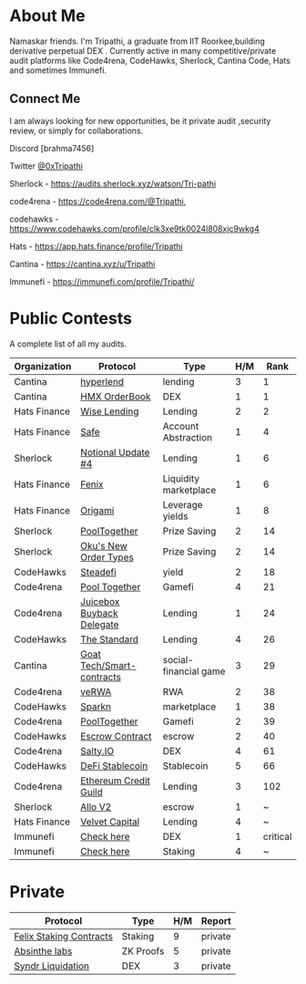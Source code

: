 # About Me

Namaskar friends. I'm Tripathi, a graduate from IIT Roorkee,building derivative perpetual DEX . Currently active in many competitive/private audit platforms like Code4rena, CodeHawks, Sherlock, Cantina Code,  Hats and sometimes Immunefi.

## Connect Me

I am always looking for new opportunities, be it private audit ,security review, or simply for collaborations. 

Discord [brahma7456]

Twitter  [@0xTripathi](https://twitter.com/0xTripathi)

Sherlock - https://audits.sherlock.xyz/watson/Tri-pathi 

code4rena - https://code4rena.com/@Tripathi, 

codehawks - https://www.codehawks.com/profile/clk3xe9tk0024l808xjc9wkg4 

Hats - https://app.hats.finance/profile/Tripathi 

Cantina - https://cantina.xyz/u/Tripathi

Immunefi - https://immunefi.com/profile/Tripathi/

# Public Contests

A complete list of all my audits. 

| Organization | Protocol | Type | H/M | Rank |
| - | - | - | - | - |
| Cantina | [hyperlend](https://cantina.xyz/competitions/cd180bb3-5d7d-46ed-8b99-d905e54a9d0b/leaderboard) | lending | 3 | 1 |
| Cantina | [HMX OrderBook](https://cantina.xyz/competitions/68d65682-ed04-48aa-969d-09a335de3748/leaderboard) | DEX | 1 | 1 |
| Hats Finance | [Wise Lending](https://app.hats.finance/audit-competitions/wise-lending-0xa2ca45d6e249641e595d50d1d9c69c9e3cd22573/leaderboard) | Lending | 2 | 2 |
| Hats Finance | [Safe](https://app.hats.finance/audit-competitions/safe-0x2909fdefd24a1ced675cb1444918fa766d76bdac/rewards) | Account Abstraction | 1 | 4 |
| Sherlock | [Notional Update #4](https://audits.sherlock.xyz/contests/119) | Lending | 1 | 6 |
| Hats Finance | [Fenix](https://app.hats.finance/audit-competitions/fenix-0x9d7765a7ebd5b6322a30797a44a5428531970d3d/leaderboard) | Liquidity marketplace | 1 | 6 |
| Hats Finance | [Origami](https://app.hats.finance/audit-competitions/origami-0x998f1b716a5022be026ca6b919c0ddf45ca31abd/leaderboard) | Leverage yields | 1 | 8 |
| Sherlock | [PoolTogether](https://audits.sherlock.xyz/contests/225) | Prize Saving | 2 | 14 |
| Sherlock | [Oku's New Order Types](https://audits.sherlock.xyz/contests/641) | Prize Saving | 2 | 14 |
| CodeHawks | [Steadefi](https://www.codehawks.com/contests/clo38mm260001la08daw5cbuf) | yield | 2 | 18 |
| Code4rena | [Pool Together](https://code4rena.com/audits/2024-03-pooltogether#top) | Gamefi | 4 | 21 |
| Code4rena | [Juicebox Buyback Delegate](https://code4rena.com/audits/2023-05-juicebox-buyback-delegate) | Lending | 1 | 24 |
| CodeHawks | [The Standard](https://www.codehawks.com/contests/clql6lvyu0001mnje1xpqcuvl) | Lending | 4 | 26 |
| Cantina | [Goat Tech/Smart-contracts](https://cantina.xyz/competitions/f214cf86-cc80-40c0-a70b-e9bb25d7ac80/leaderboard) | social-financial game | 3 | 29 |
| Code4rena | [veRWA](https://code4rena.com/audits/2023-08-verwa) | RWA | 2 | 38 |
| CodeHawks | [Sparkn](https://www.codehawks.com/contests/cllcnja1h0001lc08z7w0orxx) | marketplace | 1 | 38 |
| Code4rena | [PoolTogether](https://code4rena.com/audits/2023-07-pooltogether) | Gamefi | 2 | 39 |
| CodeHawks | [Escrow Contract](https://www.codehawks.com/contests/cljyfxlc40003jq082s0wemya) | escrow | 2 | 40 |
| Code4rena | [Salty.IO](https://code4rena.com/audits/2024-01-saltyio#top) | DEX | 4 | 61 |
| CodeHawks | [DeFi Stablecoin](https://www.codehawks.com/contests/cljx3b9390009liqwuedkn0m0) | Stablecoin | 5 | 66 |
| Code4rena | [Ethereum Credit Guild](https://code4rena.com/audits/2023-12-ethereum-credit-guild#top) | Lending | 3 | 102 |
| Sherlock | [Allo V2](https://audits.sherlock.xyz/contests/109) | escrow | 1 | ~ |
| Hats Finance | [Velvet Capital](https://app.hats.finance/audit-competitions/velvet-capital-0x0bb0c08fd9eeaf190064f4c66f11d18182961f77/rewards) | Lending | 4 | ~ |
| Immunefi | [Check here](https://immunefi.com/profile/Tripathi/) | DEX | 1 | critical |
| Immunefi | [Check here](https://immunefi.com/profile/Tripathi/) | Staking | 4 | ~ |


# Private 



| Protocol | Type | H/M | Report
| - | - | - | - |
| [Felix Staking Contracts]()| Staking | 9 | private
| [Absinthe labs](https://absinthe.network/) | ZK Proofs | 5 | private
| [Syndr Liquidation](https://www.syndr.com/) | DEX | 3 | private
